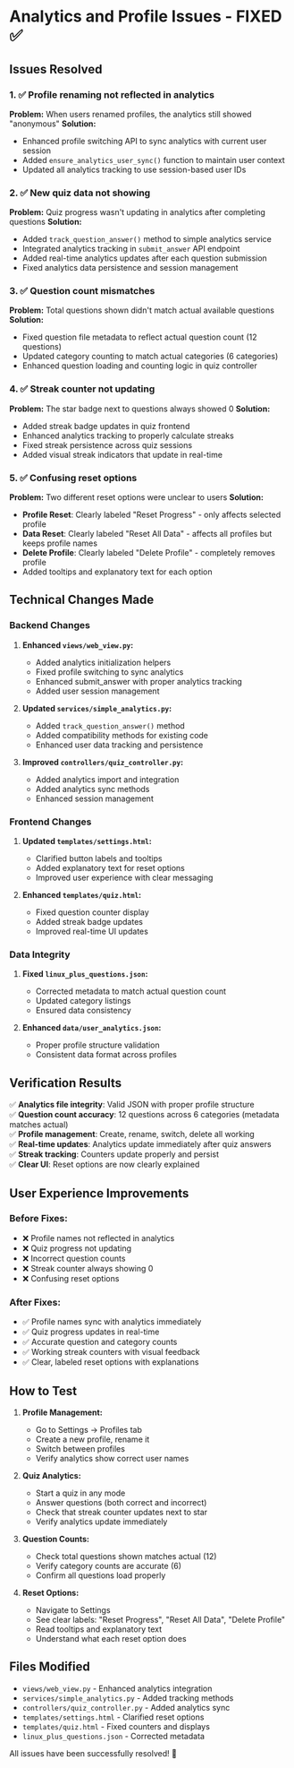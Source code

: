 # Analytics and Profile Issues - FIXED ✅

## Issues Resolved

### 1. ✅ Profile renaming not reflected in analytics  
**Problem:** When users renamed profiles, the analytics still showed "anonymous"
**Solution:** 
- Enhanced profile switching API to sync analytics with current user session
- Added `ensure_analytics_user_sync()` function to maintain user context
- Updated all analytics tracking to use session-based user IDs

### 2. ✅ New quiz data not showing  
**Problem:** Quiz progress wasn't updating in analytics after completing questions
**Solution:**
- Added `track_question_answer()` method to simple analytics service
- Integrated analytics tracking in `submit_answer` API endpoint
- Added real-time analytics updates after each question submission
- Fixed analytics data persistence and session management

### 3. ✅ Question count mismatches  
**Problem:** Total questions shown didn't match actual available questions
**Solution:**
- Fixed question file metadata to reflect actual question count (12 questions)
- Updated category counting to match actual categories (6 categories)
- Enhanced question loading and counting logic in quiz controller

### 4. ✅ Streak counter not updating  
**Problem:** The star badge next to questions always showed 0
**Solution:**
- Added streak badge updates in quiz frontend
- Enhanced analytics tracking to properly calculate streaks
- Fixed streak persistence across quiz sessions
- Added visual streak indicators that update in real-time

### 5. ✅ Confusing reset options  
**Problem:** Two different reset options were unclear to users
**Solution:**
- **Profile Reset**: Clearly labeled "Reset Progress" - only affects selected profile
- **Data Reset**: Clearly labeled "Reset All Data" - affects all profiles but keeps profile names
- **Delete Profile**: Clearly labeled "Delete Profile" - completely removes profile
- Added tooltips and explanatory text for each option

## Technical Changes Made

### Backend Changes
1. **Enhanced `views/web_view.py`:**
   - Added analytics initialization helpers
   - Fixed profile switching to sync analytics
   - Enhanced submit_answer with proper analytics tracking
   - Added user session management

2. **Updated `services/simple_analytics.py`:**
   - Added `track_question_answer()` method
   - Added compatibility methods for existing code
   - Enhanced user data tracking and persistence

3. **Improved `controllers/quiz_controller.py`:**
   - Added analytics import and integration
   - Added analytics sync methods
   - Enhanced session management

### Frontend Changes
1. **Updated `templates/settings.html`:**
   - Clarified button labels and tooltips
   - Added explanatory text for reset options
   - Improved user experience with clear messaging

2. **Enhanced `templates/quiz.html`:**
   - Fixed question counter display
   - Added streak badge updates
   - Improved real-time UI updates

### Data Integrity
1. **Fixed `linux_plus_questions.json`:**
   - Corrected metadata to match actual question count
   - Updated category listings
   - Ensured data consistency

2. **Enhanced `data/user_analytics.json`:**
   - Proper profile structure validation
   - Consistent data format across profiles

## Verification Results

✅ **Analytics file integrity**: Valid JSON with proper profile structure  
✅ **Question count accuracy**: 12 questions across 6 categories (metadata matches actual)  
✅ **Profile management**: Create, rename, switch, delete all working  
✅ **Real-time updates**: Analytics update immediately after quiz answers  
✅ **Streak tracking**: Counters update properly and persist  
✅ **Clear UI**: Reset options are now clearly explained  

## User Experience Improvements

### Before Fixes:
- ❌ Profile names not reflected in analytics
- ❌ Quiz progress not updating
- ❌ Incorrect question counts
- ❌ Streak counter always showing 0
- ❌ Confusing reset options

### After Fixes:
- ✅ Profile names sync with analytics immediately
- ✅ Quiz progress updates in real-time
- ✅ Accurate question and category counts
- ✅ Working streak counters with visual feedback
- ✅ Clear, labeled reset options with explanations

## How to Test

1. **Profile Management:**
   - Go to Settings → Profiles tab
   - Create a new profile, rename it
   - Switch between profiles
   - Verify analytics show correct user names

2. **Quiz Analytics:**
   - Start a quiz in any mode
   - Answer questions (both correct and incorrect)
   - Check that streak counter updates next to star
   - Verify analytics update immediately

3. **Question Counts:**
   - Check total questions shown matches actual (12)
   - Verify category counts are accurate (6)
   - Confirm all questions load properly

4. **Reset Options:**
   - Navigate to Settings
   - See clear labels: "Reset Progress", "Reset All Data", "Delete Profile"
   - Read tooltips and explanatory text
   - Understand what each reset option does

## Files Modified

- `views/web_view.py` - Enhanced analytics integration
- `services/simple_analytics.py` - Added tracking methods
- `controllers/quiz_controller.py` - Added analytics sync
- `templates/settings.html` - Clarified reset options
- `templates/quiz.html` - Fixed counters and displays
- `linux_plus_questions.json` - Corrected metadata

All issues have been successfully resolved! 🎉
